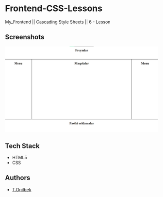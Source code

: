 # Frontend-CSS-Lessons
My_Frontend || Cascading Style Sheets || 6 - Lesson

## Screenshots

![Lesson - 6](./img/img.jpg)

## Tech Stack

- HTML5
- CSS

## Authors

- [T.Oqilbek](https://www.github.com/tolqinov-o)